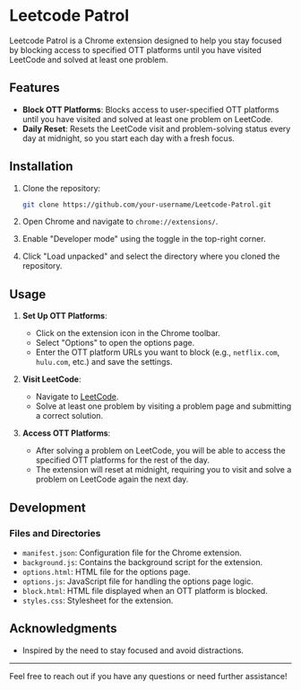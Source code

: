 # Leetcode Patrol

Leetcode Patrol is a Chrome extension designed to help you stay focused by blocking access to specified OTT platforms until you have visited LeetCode and solved at least one problem.

## Features

- **Block OTT Platforms**: Blocks access to user-specified OTT platforms until you have visited and solved at least one problem on LeetCode.
- **Daily Reset**: Resets the LeetCode visit and problem-solving status every day at midnight, so you start each day with a fresh focus.

## Installation

1. Clone the repository:
    ```bash
    git clone https://github.com/your-username/Leetcode-Patrol.git
    ```

2. Open Chrome and navigate to `chrome://extensions/`.

3. Enable "Developer mode" using the toggle in the top-right corner.

4. Click "Load unpacked" and select the directory where you cloned the repository.

## Usage

1. **Set Up OTT Platforms**:
    - Click on the extension icon in the Chrome toolbar.
    - Select "Options" to open the options page.
    - Enter the OTT platform URLs you want to block (e.g., `netflix.com`, `hulu.com`, etc.) and save the settings.

2. **Visit LeetCode**:
    - Navigate to [LeetCode](https://leetcode.com).
    - Solve at least one problem by visiting a problem page and submitting a correct solution.

3. **Access OTT Platforms**:
    - After solving a problem on LeetCode, you will be able to access the specified OTT platforms for the rest of the day.
    - The extension will reset at midnight, requiring you to visit and solve a problem on LeetCode again the next day.

## Development

### Files and Directories

- `manifest.json`: Configuration file for the Chrome extension.
- `background.js`: Contains the background script for the extension.
- `options.html`: HTML file for the options page.
- `options.js`: JavaScript file for handling the options page logic.
- `block.html`: HTML file displayed when an OTT platform is blocked.
- `styles.css`: Stylesheet for the extension.

## Acknowledgments

- Inspired by the need to stay focused and avoid distractions.
---

Feel free to reach out if you have any questions or need further assistance!

